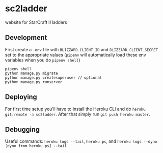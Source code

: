 # sc2ladder
website for StarCraft II ladders


## Development

First create a `.env` file with `BLIZZARD_CLIENT_ID` and `BLIZZARD_CLIENT_SECRET`
set to the appropriate values (`pipenv` will automatically load these env variables when you do `pipenv shell`)

```
pipenv shell
python manage.py migrate
python manage.py createsuperuser // optional
python manage.py runserver
```

## Deploying

For first time setup you'll have to install the Heroku CLI and do
`heroku git:remote -a sc2ladder`. After that simply run `git push heroku master`.


## Debugging

Useful commands: `heroku logs --tail`, `heroku ps`, and `heroku logs --dyno [dyno from heroku ps] --tail
`